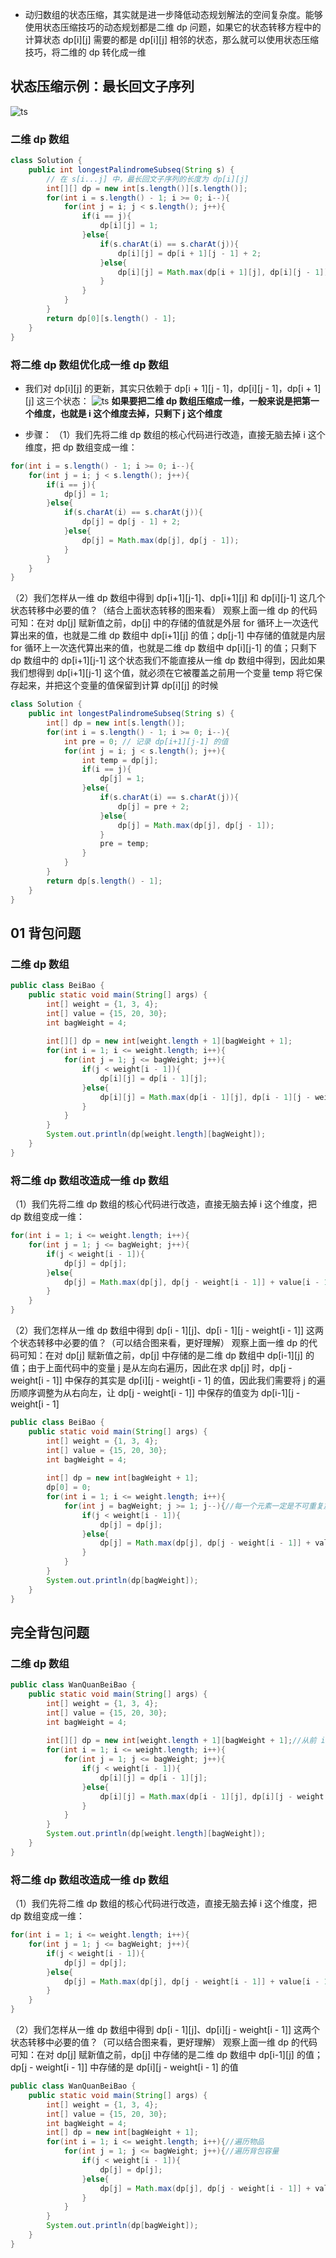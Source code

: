 

* 动归数组的状态压缩，其实就是进一步降低动态规划解法的空间复杂度。能够使用状态压缩技巧的动态规划都是二维 dp 问题，如果它的状态转移方程中的计算状态 dp\[i][j] 需要的都是 dp\[i][j] 相邻的状态，那么就可以使用状态压缩技巧，将二维的 dp 转化成一维
## 状态压缩示例：最长回文子序列
![ts](https://img-blog.csdnimg.cn/f088fe53f20244f6998407b577c229be.png)
### 二维 dp 数组
```java
class Solution {
    public int longestPalindromeSubseq(String s) {
        // 在 s[i...j] 中，最长回文子序列的长度为 dp[i][j]
        int[][] dp = new int[s.length()][s.length()];
        for(int i = s.length() - 1; i >= 0; i--){
            for(int j = i; j < s.length(); j++){
                if(i == j){
                    dp[i][j] = 1;
                }else{
                    if(s.charAt(i) == s.charAt(j)){
                        dp[i][j] = dp[i + 1][j - 1] + 2;
                    }else{
                        dp[i][j] = Math.max(dp[i + 1][j], dp[i][j - 1]);
                    }
                }
            }
        }
        return dp[0][s.length() - 1];
    }
}
```
### 将二维 dp 数组优化成一维 dp 数组
* 我们对 dp\[i][j] 的更新，其实只依赖于 dp\[i + 1][j - 1]，dp\[i][j - 1]，dp\[i + 1][j] 这三个状态：
![ts](https://img-blog.csdnimg.cn/010b34638a964e1bb81cd3d5630e5d7d.png)
**如果要把二维 dp 数组压缩成一维，一般来说是把第一个维度，也就是 i 这个维度去掉，只剩下 j 这个维度**

* 步骤：
（1）我们先将二维 dp 数组的核心代码进行改造，直接无脑去掉 i 这个维度，把 dp 数组变成一维：

```java
for(int i = s.length() - 1; i >= 0; i--){
    for(int j = i; j < s.length(); j++){
        if(i == j){
            dp[j] = 1;
        }else{
            if(s.charAt(i) == s.charAt(j)){
                dp[j] = dp[j - 1] + 2;
            }else{
                dp[j] = Math.max(dp[j], dp[j - 1]);
            }
        }
    }
}
```
（2）我们怎样从一维 dp 数组中得到 dp\[i+1][j-1]、dp\[i+1][j] 和 dp\[i][j-1] 这几个状态转移中必要的值？（结合上面状态转移的图来看）
观察上面一维 dp 的代码可知：在对 dp[j] 赋新值之前，dp[j] 中的存储的值就是外层 for 循环上一次迭代算出来的值，也就是二维 dp 数组中 dp\[i+1][j] 的值；dp[j-1] 中存储的值就是内层 for 循环上一次迭代算出来的值，也就是二维 dp 数组中 dp[i][j-1] 的值；只剩下 dp 数组中的 dp\[i+1][j-1] 这个状态我们不能直接从一维 dp 数组中得到，因此如果我们想得到 dp\[i+1][j-1] 这个值，就必须在它被覆盖之前用一个变量 temp 将它保存起来，并把这个变量的值保留到计算 dp\[i][j] 的时候

```java
class Solution {
    public int longestPalindromeSubseq(String s) {
        int[] dp = new int[s.length()];
        for(int i = s.length() - 1; i >= 0; i--){
            int pre = 0; // 记录 dp[i+1][j-1] 的值
            for(int j = i; j < s.length(); j++){
                int temp = dp[j];
                if(i == j){
                    dp[j] = 1;
                }else{
                    if(s.charAt(i) == s.charAt(j)){
                        dp[j] = pre + 2;
                    }else{
                        dp[j] = Math.max(dp[j], dp[j - 1]);
                    }
                    pre = temp;
                }
            }
        }
        return dp[s.length() - 1];
    }
}
```
## 01 背包问题
### 二维 dp 数组
```java
public class BeiBao {
    public static void main(String[] args) {
        int[] weight = {1, 3, 4};
        int[] value = {15, 20, 30};
        int bagWeight = 4;
        
        int[][] dp = new int[weight.length + 1][bagWeight + 1];
        for(int i = 1; i <= weight.length; i++){
            for(int j = 1; j <= bagWeight; j++){
                if(j < weight[i - 1]){
                    dp[i][j] = dp[i - 1][j];
                }else{
                    dp[i][j] = Math.max(dp[i - 1][j], dp[i - 1][j - weight[i - 1]] + value[i - 1]);
                }
            }
        }
        System.out.println(dp[weight.length][bagWeight]);
    }
}
```
### 将二维 dp 数组改造成一维 dp 数组
（1）我们先将二维 dp 数组的核心代码进行改造，直接无脑去掉 i 这个维度，把 dp 数组变成一维：
```java
for(int i = 1; i <= weight.length; i++){
    for(int j = 1; j <= bagWeight; j++){
        if(j < weight[i - 1]){
            dp[j] = dp[j];
        }else{
            dp[j] = Math.max(dp[j], dp[j - weight[i - 1]] + value[i - 1]);
        }
    }
}
```
（2）我们怎样从一维 dp 数组中得到 dp\[i - 1][j]、dp\[i - 1][j - weight[i - 1]] 这两个状态转移中必要的值？（可以结合图来看，更好理解）
观察上面一维 dp 的代码可知：在对 dp[j] 赋新值之前，dp[j] 中存储的是二维 dp 数组中 dp\[i-1][j] 的值；由于上面代码中的变量 j 是从左向右遍历，因此在求 dp[j] 时，dp[j - weight[i - 1]] 中保存的其实是 dp\[i][j - weight[i - 1] 的值，因此我们需要将 j 的遍历顺序调整为从右向左，让  dp[j - weight[i - 1]] 中保存的值变为 dp\[i-1][j - weight[i - 1]

```java
public class BeiBao {
    public static void main(String[] args) {
        int[] weight = {1, 3, 4};
        int[] value = {15, 20, 30};
        int bagWeight = 4;
        
        int[] dp = new int[bagWeight + 1];
        dp[0] = 0;
        for(int i = 1; i <= weight.length; i++){
            for(int j = bagWeight; j >= 1; j--){//每一个元素一定是不可重复放入，所以从大到小遍历
                if(j < weight[i - 1]){
                    dp[j] = dp[j];
                }else{
                    dp[j] = Math.max(dp[j], dp[j - weight[i - 1]] + value[i - 1]);
                }
            }
        }
        System.out.println(dp[bagWeight]);
    }
}
```
## 完全背包问题
### 二维 dp 数组
```java
public class WanQuanBeiBao {
    public static void main(String[] args) {
        int[] weight = {1, 3, 4};
        int[] value = {15, 20, 30};
        int bagWeight = 4;
        
        int[][] dp = new int[weight.length + 1][bagWeight + 1];//从前 i 个物品里任意取，放入背包容量为 j 的背包中，可以得到的最大价值是 dp[i][j]
        for(int i = 1; i <= weight.length; i++){
            for(int j = 1; j <= bagWeight; j++){
                if(j < weight[i - 1]){
                    dp[i][j] = dp[i - 1][j];
                }else{
                    dp[i][j] = Math.max(dp[i - 1][j], dp[i][j - weight[i - 1]] + value[i - 1]);
                }
            }
        }
        System.out.println(dp[weight.length][bagWeight]);
    }
}
```
### 将二维 dp 数组改造成一维 dp 数组
（1）我们先将二维 dp 数组的核心代码进行改造，直接无脑去掉 i 这个维度，把 dp 数组变成一维：
```java
for(int i = 1; i <= weight.length; i++){
    for(int j = 1; j <= bagWeight; j++){
        if(j < weight[i - 1]){
            dp[j] = dp[j];
        }else{
            dp[j] = Math.max(dp[j], dp[j - weight[i - 1]] + value[i - 1]);
        }
    }
}
```
（2）我们怎样从一维 dp 数组中得到 dp\[i - 1][j]、dp\[i][j - weight[i - 1]] 这两个状态转移中必要的值？（可以结合图来看，更好理解）
观察上面一维 dp 的代码可知：在对 dp[j] 赋新值之前，dp[j] 中存储的是二维 dp 数组中 dp\[i-1][j] 的值；dp[j - weight[i - 1]] 中存储的是 dp[i][j - weight[i - 1] 的值

```java
public class WanQuanBeiBao {
    public static void main(String[] args) {
        int[] weight = {1, 3, 4};
        int[] value = {15, 20, 30};
        int bagWeight = 4;
        int[] dp = new int[bagWeight + 1];
        for(int i = 1; i <= weight.length; i++){//遍历物品
            for(int j = 1; j <= bagWeight; j++){//遍历背包容量
                if(j < weight[i - 1]){
                    dp[j] = dp[j];
                }else{
                    dp[j] = Math.max(dp[j], dp[j - weight[i - 1]] + value[i - 1]);
                }
            }
        }
        System.out.println(dp[bagWeight]);
    }
}
```
